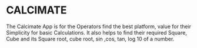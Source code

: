 # CALCIMATE
The Calcimate App is for the Operators find the best platform, value for their Simplicity for basic Calculations. It also helps to find their required Square, Cube and its Square root, cube root, sin ,cos, tan, log 10 of a number.
